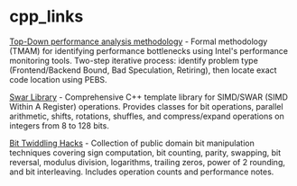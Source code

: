 # cpp_links
[Top-Down performance analysis methodology](https://easyperf.net/blog/2019/02/09/Top-Down-performance-analysis-methodology) - Formal methodology (TMAM) for identifying performance bottlenecks using Intel's performance monitoring tools. Two-step iterative process: identify problem type (Frontend/Backend Bound, Bad Speculation, Retiring), then locate exact code location using PEBS.

[Swar Library](https://programming.sirrida.de/swar.html) - Comprehensive C++ template library for SIMD/SWAR (SIMD Within A Register) operations. Provides classes for bit operations, parallel arithmetic, shifts, rotations, shuffles, and compress/expand operations on integers from 8 to 128 bits.

[Bit Twiddling Hacks](https://graphics.stanford.edu/~seander/bithacks.html) - Collection of public domain bit manipulation techniques covering sign computation, bit counting, parity, swapping, bit reversal, modulus division, logarithms, trailing zeros, power of 2 rounding, and bit interleaving. Includes operation counts and performance notes.
